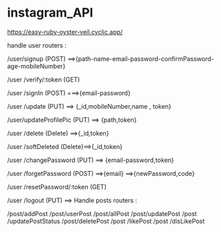# instagram_API

https://easy-ruby-oyster-veil.cyclic.app/

handle user routers :

/user/signup (POST)  ==>{path-name-email-password-confirmPassword-age-mobileNumber}

/user /verify/:token  (GET) 

/user /signIn (POST) ===>{email-password}

/user /update  (PUT) ==> {_id,mobileNumber,name , token}

/user/updateProfilePic (PUT) ==> {path,token}

/user /delete  (Delete) ==>{_id,token}

/user /softDeleted  (Delete)==>{_id,token}

/user /changePassword (PUT) ==> {email-password,token}

/user /forgetPassword (POST) ==>{email} ==>{newPassword,code}


/user /resetPassword/:token (GET)

/user /logout (PUT) ==>
Handle posts routers :

/post/addPost
/post/userPost
/post/allPost 
/post/updatePost
/post /updatePostStatus 
/post/deletePost
/post /likePost 
/post /disLikePost
